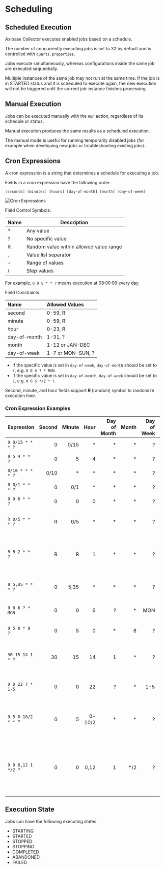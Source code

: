 # Scheduling

## Scheduled Execution

Axibase Collector executes enabled jobs based on a schedule.

The number of concurrently executing jobs is set to 32 by default and is controlled with `quartz.properties`.

Jobs execute simultaneously, whereas configurations inside the same job are executed sequentially.

Multiple instances of the same job may not run at the same time. If the job is in STARTED status and it is scheduled to execute again, the new execution will not be triggered until the current job instance finishes processing.

## Manual Execution

Jobs can be executed manually with the `Run` action, regardless of its schedule or status.

Manual execution produces the same results as a scheduled execution.

The manual mode is useful for running temporarily disabled jobs (for example when developing new jobs or troubleshooting existing jobs).

## Cron Expressions

A cron expression is a string that determines a schedule for executing a job.

Fields in a cron expression have the following order:

```ls
[seconds] [minutes] [hours] [day-of-month] [month] [day-of-week]
```

![Cron Expressions](http://axibase.com/wp-content/uploads/2016/03/cron_expressions.png)

Field Control Symbols:

| **Name** | **Description** |
|---|---|
| * | Any value |
| ? | No specific value |
| R | Random value within allowed value range |
| , | Value list separator |
| - | Range of values |
| / | Step values |

For example, `0 0 8 * * ?` means execution at 08:00:00 every day.

Field Constraints:

| **Name** | **Allowed Values** |
|:---|:---|
| second | 0-59, R |
| minute | 0-59, R |
| hour | 0-23, R |
| day-of-month | 1-31, ? |
| month | 1-12 or JAN-DEC |
| day-of-week | 1-7 or MON-SUN, ?  |

* If the specific value is set in `day-of-week`, `day-of-month` should be set to `?`, e.g. `0 0 6 ? * MON`.
* If the specific value is set in `day-of-month`, `day-of-week` should be set to `?`, e.g. `0 0 6 */2 * ?`.

Second, minute, and hour fields support **R** (random) symbol to randomize execution time.

### Cron Expression Examples

| **Expression** | **Second** | **Minute** | **Hour** | **Day of Month** | **Month** | **Day of Week** | **Description** |
|:---|---:|---:|---:|---:|---:|---:|:---|
| `0 0/15 * * * ?` | 0 | 0/15 | * | * | * | ? | Every 15 minutes. |
| `0 5 4 * * ?`    | 0 | 5 | 4 | * | * | ? | At 04:05 every day. |
| `0/10 * * * * ?` | 0/10 | * | * | * | * | ? | Every 10 seconds. |
| `0 0/1 * * * ?`  | 0 | 0/1 | * | * | * | ? | Every minute. |
| `0 0 0 * * ?`    | 0 | 0 | 0 | * | * | ? | Every day at 00:00. |
| `R 0/5 * * * ?`  | R | 0/5 | * | * | * | ? | Every 5 minutes at a random second. |
| `R R 2 * * ?`    | R | R | 1 | * | * | ? | At a random minute and second past the 2nd hour. |
| `0 5,35 * * * ?` | 0 | 5,35 | * | * | * | ? | Every hour at the 5th and 35th minute. |
| `0 0 6 ? * MON`  | 0 | 0 | 6 | ? | * | MON | Every Monday at 06:00. |
| `0 5 0 * 8 ?`    | 0 | 5 | 0 | * | 8 | ? | At 00:05 every day in August. |
| `30 15 14 1 * ?` | 30| 15| 14| 1 | * | ? | At 14:15:30 on the 1st of every month. |
| `0 0 22 ? * 1-5` | 0 | 0 | 22| ? | * | 1-5 | At 22:00 on Mon, Tue, Wed, Thu and Fri. |
| `0 5 0-10/2 * * ?` | 0 | 5 | 0-10/2 | * | * | ? | At every 9th minute past the 0, 2, 4, 6, 8, and 10th hour. |
| `0 0 0,12 1 */2 ?` | 0 | 0 | 0,12| 1 | */2 | ? | At 00:00 and 12:00 on the 1st in January, March, May, July, September and November. |

## Execution State

Jobs can have the following executing states:

* STARTING
* STARTED
* STOPPED
* STOPPING
* COMPLETED
* ABANDONED
* FAILED
